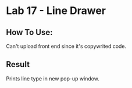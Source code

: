 # Lab 17 - Line Drawer

## How To Use:
Can't upload front end since it's copywrited code.

## Result
Prints line type in new pop-up window.
